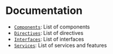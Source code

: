 # Documentation

- [`Components`](./components.md): List of components
- [`Directives`](./directives.md): List of directives
- [`Interfaces`](./interfaces.md): List of interfaces
- [`Services`](./services.md): List of services and features
